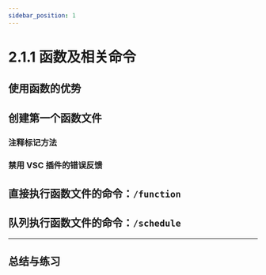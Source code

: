 ```yaml
---
sidebar_position: 1
---
```


# 2.1.1 函数及相关命令

## 使用函数的优势

## 创建第一个函数文件

### 注释标记方法

### 禁用 VSC 插件的错误反馈

## 直接执行函数文件的命令：`/function`

## 队列执行函数文件的命令：`/schedule`

---

## 总结与练习
